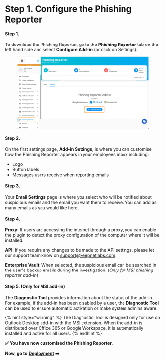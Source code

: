 # Step 1. Configure the Phishing Reporter

#### **Step 1.**

To download the Phishing Reporter, go to the **Phishing Reporter** tab on the left hand side and select **Configure Add-in** (or click on Settings).​

<figure><img src="../../../.gitbook/assets/Screenshot 2024-04-10 at 11.06.42.png" alt=""><figcaption></figcaption></figure>

#### **Step 2.**

On the first settings page, **Add-in Settings**, is where you can customise how the Phishing Reporter appears in your employees inbox including:

* Logo
* Button labels
* Messages users receive when reporting emails

#### **Step 3.**

Your **Email Settings** page is where you select who will be notified about suspicious emails and the email you want them to receive. You can add as many emails as you would like here.

#### **Step 4.**

**Proxy**: If users are accessing the internet through a proxy, you can enable the plugin to detect the proxy configuration of the computer where it will be installed.

**API**: If you require any changes to be made to the API settings, please let our support team know on support@keepnetlabs.com.

**Enterprise Vault**: When selected, the suspicious email can be searched in the user's backup emails during the investigation. (_Only for MSI phishing reporter add-in_)

#### **Step 5. (Only for MSI add-in)**

The **Diagnostic Tool** provides information about the status of the add-in. For example, if the add-in has been disabled by a user, the **Diagnostic Tool** can be used to ensure automatic activation or make system admins aware.

{% hint style="warning" %}
The Diagnostic Tool is designed only for use on Outlook Desktop add-in with the MSI extension. When the add-in is distributed over Office 365 or Google Workspace, it is automatically installed and active for all users.
{% endhint %}

**✅ You have now customised the Phishing Reporter.**&#x20;

**Now, go to** [**Deployment**](step-2.-deploy-phishing-reporter/) **➡️**
